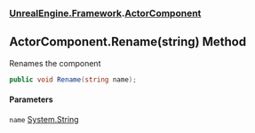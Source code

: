 ### [UnrealEngine.Framework](UnrealEngine_Framework.md 'UnrealEngine.Framework').[ActorComponent](ActorComponent.md 'UnrealEngine.Framework.ActorComponent')
## ActorComponent.Rename(string) Method
Renames the component  
```csharp
public void Rename(string name);
```
#### Parameters
<a name='UnrealEngine_Framework_ActorComponent_Rename(string)_name'></a>
`name` [System.String](https://docs.microsoft.com/en-us/dotnet/api/System.String 'System.String')  
  
